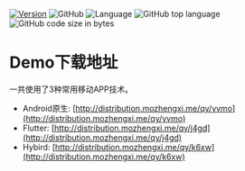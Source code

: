 [![Version](https://img.shields.io/github/package-json/v/sunzhongshan1988/scan-qr-code)](http://ionic-reference-app.mozhengxi.me/)
![GitHub](https://img.shields.io/github/license/sunzhongshan1988/scan-qr-code)
![Language](https://img.shields.io/github/languages/count/sunzhongshan1988/scan-qr-code)
![GitHub top language](https://img.shields.io/github/languages/top/sunzhongshan1988/scan-qr-code)
![GitHub code size in bytes](https://img.shields.io/github/languages/code-size/sunzhongshan1988/scan-qr-code)

# Demo下载地址
一共使用了3种常用移动APP技术。
- Android原生: [http://distribution.mozhengxi.me/qy/yvmo](http://distribution.mozhengxi.me/qy/yvmo)
- Flutter: [http://distribution.mozhengxi.me/qy/j4gd](http://distribution.mozhengxi.me/qy/j4gd)
- Hybird: [http://distribution.mozhengxi.me/qy/k6xw](http://distribution.mozhengxi.me/qy/k6xw)
